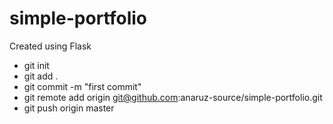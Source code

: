 # simple-portfolio
Created using Flask

* git init
* git add .
* git commit -m "first commit"
* git remote add origin git@github.com:anaruz-source/simple-portfolio.git
* git push origin master
